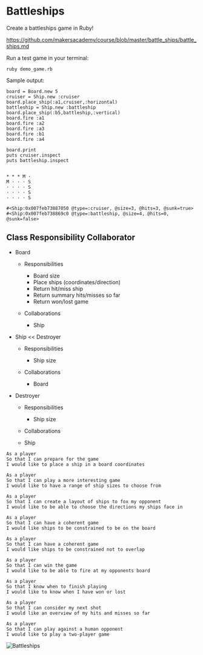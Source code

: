 Battleships
============

Create a battleships game in Ruby!

https://github.com/makersacademy/course/blob/master/battle_ships/battle_ships.md

Run a test game in your terminal:

```
ruby demo_game.rb
```

Sample output:

```
board = Board.new 5
cruiser = Ship.new :cruiser
board.place_ship(:a1,cruiser,:horizontal)
battleship = Ship.new :battleship
board.place_ship(:b5,battleship,:vertical)
board.fire :a1
board.fire :a2
board.fire :a3
board.fire :b1
board.fire :a4

board.print
puts cruiser.inspect
puts battleship.inspect


* * * M ·
M · · · S
· · · · S
· · · · S
· · · · S

#<Ship:0x007feb73887050 @type=:cruiser, @size=3, @hits=3, @sunk=true>
#<Ship:0x007feb738869c0 @type=:battleship, @size=4, @hits=0, @sunk=false>
```


Class Responsibility Collaborator
---------------------------------

* Board
  * Responsibilities
    * Board size
    * Place ships (coordinates/direction)
    * Return hit/miss ship
    * Return summary hits/misses so far
    * Return won/lost game

  * Collaborations
    * Ship

* Ship << Destroyer
  * Responsibilities
    * Ship size

  * Collaborations
    * Board

* Destroyer
  * Responsibilities
    * Ship size

  * Collaborations
   * Ship




```
As a player
So that I can prepare for the game
I would like to place a ship in a board coordinates

As a player
So that I can play a more interesting game
I would like to have a range of ship sizes to choose from

As a player
So that I can create a layout of ships to fox my opponent
I would like to be able to choose the directions my ships face in

As a player
So that I can have a coherent game
I would like ships to be constrained to be on the board

As a player
So that I can have a coherent game
I would like ships to be constrained not to overlap

As a player
So that I can win the game
I would like to be able to fire at my opponents board

As a player
So that I know when to finish playing
I would like to know when I have won or lost

As a player
So that I can consider my next shot
I would like an overview of my hits and misses so far

As a player
So that I can play against a human opponent
I would like to play a two-player game
```

![Battleships](http://upload.wikimedia.org/wikipedia/commons/e/e4/Battleships_Paper_Game.svg "Battleships")
